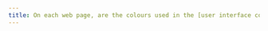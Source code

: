 ```yaml
---
title: On each web page, are the colours used in the [user interface components](#user-interface-component) or graphic element conveying informations sufficiently contrasting (excluding special cases)?
---
```

